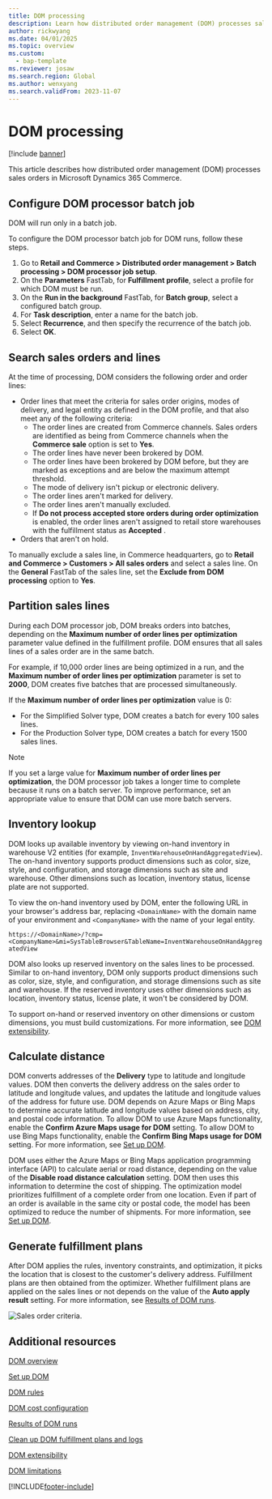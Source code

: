 ```yaml
---
title: DOM processing
description: Learn how distributed order management (DOM) processes sales orders in Microsoft Dynamics 365 Commerce.
author: rickwyang
ms.date: 04/01/2025
ms.topic: overview
ms.custom: 
  - bap-template
ms.reviewer: josaw
ms.search.region: Global
ms.author: wenxyang
ms.search.validFrom: 2023-11-07
---
```


# DOM processing

[!include [banner](includes/banner.md)]

This article describes how distributed order management (DOM) processes sales orders in Microsoft Dynamics 365 Commerce.

## Configure DOM processor batch job

DOM will run only in a batch job.

To configure the DOM processor batch job for DOM runs, follow these steps.

1. Go to **Retail and Commerce \> Distributed order management \> Batch processing \> DOM processor job setup**.
1. On the **Parameters** FastTab, for **Fulfillment profile**, select a profile for which DOM must be run.
1. On the **Run in the background** FastTab, for **Batch group**, select a configured batch group.
1. For **Task description**, enter a name for the batch job.
1. Select **Recurrence**, and then specify the recurrence of the batch job.
1. Select **OK**.

## Search sales orders and lines

At the time of processing, DOM considers the following order and order lines:

- Order lines that meet the criteria for sales order origins, modes of delivery, and legal entity as defined in the DOM profile, and that also meet any of the following criteria:
    - The order lines are created from Commerce channels. Sales orders are identified as being from Commerce channels when the **Commerce sale** option is set to **Yes**.
    - The order lines have never been brokered by DOM.
    - The order lines have been brokered by DOM before, but they are marked as exceptions and are below the maximum attempt threshold.
    - The mode of delivery isn't pickup or electronic delivery.
    - The order lines aren't marked for delivery.
    - The order lines aren't manually excluded.
    - If **Do not process accepted store orders during order optimization** is enabled, the order lines aren't assigned to retail store warehouses with the fulfillment status as **Accepted** .
- Orders that aren't on hold.

To manually exclude a sales line, in Commerce headquarters, go to **Retail and Commerce \> Customers \> All sales orders** and select a sales line. On the **General** FastTab of the sales line, set the **Exclude from DOM processing** option to **Yes**.

## Partition sales lines

During each DOM processor job, DOM breaks orders into batches, depending on the **Maximum number of order lines per optimization** parameter value defined in the fulfillment profile. DOM ensures that all sales lines of a sales order are in the same batch.

For example, if 10,000 order lines are being optimized in a run, and the **Maximum number of order lines per optimization** parameter is set to **2000**, DOM creates five batches that are processed simultaneously.

If the **Maximum number of order lines per optimization** value is 0:
- For the Simplified Solver type, DOM creates a batch for every 100 sales lines.
- For the Production Solver type, DOM creates a batch for every 1500 sales lines.

> [!NOTE]
> If you set a large value for **Maximum number of order lines per optimization**, the DOM processor job takes a longer time to complete because it runs on a batch server. To improve performance, set an appropriate value to ensure that DOM can use more batch servers.

## Inventory lookup

DOM looks up available inventory by viewing on-hand inventory in warehouse V2 entities (for example, `InventWarehouseOnHandAggregatedView`). The on-hand inventory supports product dimensions such as color, size, style, and configuration, and storage dimensions such as site and warehouse. Other dimensions such as location, inventory status, license plate are not supported. 

To view the on-hand inventory used by DOM, enter the following URL in your browser's address bar, replacing `<DomainName>` with the domain name of your environment and `<CompanyName>` with the name of your legal entity.

`https://<DomainName>/?cmp=<CompanyName>&mi=SysTableBrowser&TableName=InventWarehouseOnHandAggregatedView`

DOM also looks up reserved inventory on the sales lines to be processed. Similar to on-hand inventory, DOM only supports product dimensions such as color, size, style, and configuration, and storage dimensions such as site and warehouse. If the reserved inventory uses other dimensions such as location, inventory status, license plate, it won't be considered by DOM.

To support on-hand or reserved inventory on other dimensions or custom dimensions, you must build customizations. For more information, see [DOM extensibility](./dom-extensibility.md).

## Calculate distance

DOM converts addresses of the **Delivery** type to latitude and longitude values. DOM then converts the delivery address on the sales order to latitude and longitude values, and updates the latitude and longitude values of the address for future use. DOM depends on Azure Maps or Bing Maps to determine accurate latitude and longitude values based on address, city, and postal code information. To allow DOM to use Azure Maps functionality, enable the **Confirm Azure Maps usage for DOM** setting. To allow DOM to use Bing Maps functionality, enable the **Confirm Bing Maps usage for DOM** setting. For more information, see [Set up DOM](dom-set-up.md).

DOM uses either the Azure Maps or Bing Maps application programming interface (API) to calculate aerial or road distance, depending on the value of the **Disable road distance calculation** setting. DOM then uses this information to determine the cost of shipping. The optimization model prioritizes fulfillment of a complete order from one location. Even if part of an order is available in the same city or postal code, the model has been optimized to reduce the number of shipments. For more information, see [Set up DOM](dom-set-up.md).

## Generate fulfillment plans

After DOM applies the rules, inventory constraints, and optimization, it picks the location that is closest to the customer's delivery address. Fulfillment plans are then obtained from the optimizer. Whether fulfillment plans are applied on the sales lines or not depends on the value of the **Auto apply result** setting. For more information, see [Results of DOM runs](dom-runs-results.md).

![Sales order criteria.](./media/ordercriteria.png)

## Additional resources

[DOM overview](dom.md)

[Set up DOM](dom-set-up.md)

[DOM rules](dom-rules.md)

[DOM cost configuration](dom-costs.md)

[Results of DOM runs](dom-runs-results.md)

[Clean up DOM fulfillment plans and logs](dom-clean-up.md)

[DOM extensibility](dom-extensibility.md)

[DOM limitations](dom-limitations.md)

[!INCLUDE[footer-include](../includes/footer-banner.md)]
